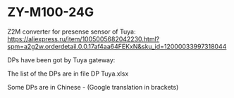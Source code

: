 # ZY-M100-24G
Z2M converter for presense sensor of Tuya:
https://aliexpress.ru/item/1005005682042230.html?spm=a2g2w.orderdetail.0.0.17af4aa64FEKxN&sku_id=12000033997318044

DPs have been got by Tuya gateway:

The list of the DPs are in file DP Tuya.xlsx


Some DPs are in Chinese - (Google translation in brackets)
